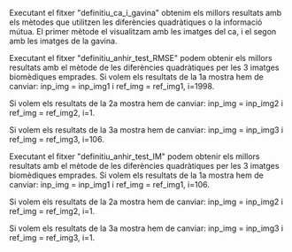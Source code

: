 Executant el fitxer "definitiu_ca_i_gavina" obtenim 
els millors resultats amb els mètodes que utilitzen
les diferències quadràtiques o la informació mútua. 
El primer mètode el visualitzam amb les imatges del ca, 
i el segon amb les imatges de la gavina.


Executant el fitxer "definitiu_anhir_test_RMSE"
podem obtenir els millors resultats amb el mètode de les 
diferències quadràtiques per les 3 imatges biomèdiques emprades.
Si volem els resultats de la 1a mostra hem de canviar: inp_img = inp_img1 
 i ref_img = ref_img1, i=1998.  
            
Si volem els resultats de la 2a mostra hem de canviar: inp_img = inp_img2 
 i ref_img = ref_img2, i=1. 
 
Si volem els resultats de la 3a mostra hem de canviar: inp_img = inp_img3 
 i ref_img = ref_img3, i=106. 
 
 
 
 Executant el fitxer "definitiu_anhir_test_IM"
podem obtenir els millors resultats amb el mètode de les 
diferències quadràtiques per les 3 imatges biomèdiques emprades.
Si volem els resultats de la 1a mostra hem de canviar: inp_img = inp_img1 
 i ref_img = ref_img1, i=106.  
            
Si volem els resultats de la 2a mostra hem de canviar: inp_img = inp_img2 
 i ref_img = ref_img2, i=1. 
 
Si volem els resultats de la 3a mostra hem de canviar: inp_img = inp_img3 
 i ref_img = ref_img3, i=1.
